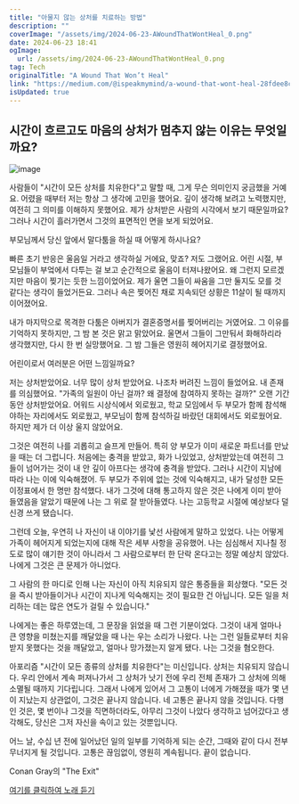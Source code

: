 ```yaml
---
title: "아물지 않는 상처를 치료하는 방법"
description: ""
coverImage: "/assets/img/2024-06-23-AWoundThatWontHeal_0.png"
date: 2024-06-23 18:41
ogImage:
  url: /assets/img/2024-06-23-AWoundThatWontHeal_0.png
tag: Tech
originalTitle: "A Wound That Won’t Heal"
link: "https://medium.com/@ispeakmymind/a-wound-that-wont-heal-28fdee8c70f3"
isUpdated: true
---
```


## 시간이 흐르고도 마음의 상처가 멈추지 않는 이유는 무엇일까요?

![image](/assets/img/2024-06-23-AWoundThatWontHeal_0.png)

사람들이 "시간이 모든 상처를 치유한다"고 말할 때, 그게 무슨 의미인지 궁금했을 거예요. 어렸을 때부터 저는 항상 그 생각에 고민을 했어요. 깊이 생각해 보려고 노력했지만, 여전히 그 의미를 이해하지 못했어요. 제가 상처받은 사람의 시각에서 보기 때문일까요? 그러나 시간이 흘러가면서 그것의 표면적인 면을 보게 되었어요.

부모님께서 당신 앞에서 말다툼을 하실 때 어떻게 하시나요?

<div class="content-ad"></div>

빠른 초기 반응은 울음일 거라고 생각하실 거에요, 맞죠? 저도 그랬어요. 어린 시절, 부모님들이 부엌에서 다투는 걸 보고 순간적으로 울음이 터져나왔어요. 왜 그런지 모르겠지만 마음이 찢기는 듯한 느낌이었어요. 제가 울면 그들이 싸움을 그만 둘지도 모를 것 같다는 생각이 들었거든요. 그러나 속은 찢어진 채로 지속되던 상황은 11살이 될 때까지 이어졌어요.

내가 마지막으로 목격한 다툼은 아버지가 결혼증명서를 찢어버리는 거였어요. 그 이유를 기억하지 못하지만, 그 밤 본 것은 맑고 맑았어요. 울면서 그들이 그만둬서 화해하리라 생각했지만, 다시 한 번 실망했어요. 그 밤 그들은 영원히 헤어지기로 결정했어요.

어린이로서 여러분은 어떤 느낌일까요?

저는 상처받았어요. 너무 많이 상처 받았어요. 나조차 버려진 느낌이 들었어요. 내 존재를 의심했어요. "가족의 일원이 아닌 걸까? 왜 결정에 참여하지 못하는 걸까?" 오랜 기간 동안 상처받았어요. 어워드 시상식에서 외로웠고, 학교 모임에서 두 부모가 함께 참석해야하는 자리에서도 외로웠고, 부모님이 함께 참석하길 바랐던 대회에서도 외로웠어요. 하지만 제가 더 이상 울지 않았어요.

<div class="content-ad"></div>

그것은 여전히 나를 괴롭히고 슬프게 만들어. 특히 양 부모가 이미 새로운 파트너를 만났을 때는 더 그럽니다. 처음에는 충격을 받았고, 화가 나있었고, 상처받았는데 여전히 그들이 넘어가는 것이 내 안 깊이 아프다는 생각에 충격을 받았다. 그러나 시간이 지남에 따라 나는 이에 익숙해졌어. 두 부모가 주위에 없는 것에 익숙해지고, 내가 달성한 모든 이정표에서 한 명만 참석했다. 내가 그것에 대해 통고하지 않은 것은 나에게 이미 받아 들였음을 알았기 때문에 나는 그 위로 잘 받아들였다. 나는 고등학교 시절에 예상보다 덜 신경 쓰게 됐습니다.

그런데 오늘, 우연히 나 자신이 내 이야기를 낯선 사람에게 말하고 있었다. 나는 어떻게 가족이 헤어지게 되었는지에 대해 작은 세부 사항을 공유했어. 나는 심심해서 지나칠 정도로 많이 얘기한 것이 아니라서 그 사람으로부터 한 단락 온다고는 정말 예상치 않았다. 나에게 그것은 큰 문제가 아니었다.

그 사람의 한 마디로 인해 나는 자신이 아직 치유되지 않은 통증들을 회상했다. "모든 것을 즉시 받아들이거나 시간이 지나게 익숙해지는 것이 필요한 건 아닙니다. 모든 일을 처리하는 데는 많은 연도가 걸릴 수 있습니다."

나에게는 좋은 하루였는데, 그 문장을 읽었을 때 그런 기분이었다. 그것이 내게 얼마나 큰 영향을 미쳤는지를 깨달았을 때 나는 우는 소리가 나왔다. 나는 그런 일들로부터 치유받지 못했다는 것을 깨달았고, 얼마나 망가졌는지 알게 됐다. 나는 그것을 혐오한다.

<div class="content-ad"></div>

아포리즘 "시간이 모든 종류의 상처를 치유한다"는 미신입니다. 상처는 치유되지 않습니다. 우리 안에서 계속 퍼져나가서 그 상처가 낫기 전에 우리 전체 존재가 그 상처에 의해 소멸될 때까지 기다립니다. 그래서 나에게 있어서 그 고통이 너에게 가해졌을 때가 몇 년이 지났는지 상관없이, 그것은 끝나지 않습니다. 네 고통은 끝나지 않을 것입니다. 다행인 것은, 몇 번이나 그것을 직면하더라도, 아무리 그것이 나았다 생각하고 넘어갔다고 생각해도, 당신은 그저 자신을 속이고 있는 것뿐입니다.

어느 날, 수십 년 전에 일어났던 일의 일부를 기억하게 되는 순간, 그때와 같이 다시 전부 무너지게 될 것입니다. 고통은 끊임없이, 영원히 계속됩니다. 끝이 없습니다.

Conan Gray의 "The Exit"

[여기를 클릭하여 노래 듣기](https://music.youtube.com/watch?v=E84bB00pie4&si=92YH-WsRGT1wLn4J)
